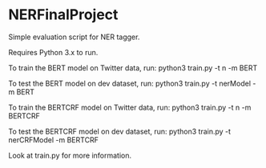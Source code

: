 # NERFinalProject

Simple evaluation script for NER tagger.

Requires Python 3.x to run.

To train the BERT model on Twitter data, run:
python3 train.py -t n -m BERT

To test the BERT model on dev dataset, run:
python3 train.py -t nerModel -m BERT

To train the BERTCRF model on Twitter data, run:
python3 train.py -t n -m BERTCRF

To test the BERTCRF model on dev dataset, run:
python3 train.py -t nerCRFModel -m BERTCRF

Look at train.py for more information.
